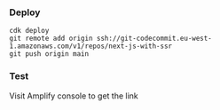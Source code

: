 ### Deploy
```
cdk deploy
git remote add origin ssh://git-codecommit.eu-west-1.amazonaws.com/v1/repos/next-js-with-ssr
git push origin main
```

### Test
Visit Amplify console to get the link
